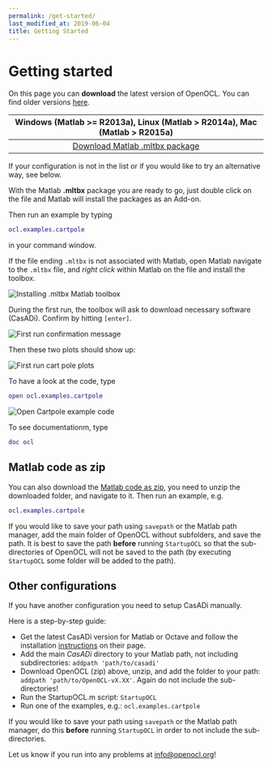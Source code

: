 ```yaml
---
permalink: /get-started/
last_modified_at: 2019-06-04
title: Getting Started
---
```


# Getting started  

On this page you can **download** the latest version of OpenOCL. You can find older versions [here](https://github.com/OpenOCL/OpenOCL/releases).

| Windows (Matlab >= R2013a), Linux (Matlab > R2014a), Mac (Matlab > R2015a)   |
|:-------------:|
| [Download Matlab .mltbx package](https://github.com/OpenOCL/OpenOCL/releases/download/v5.06/OpenOCL-v5.06.mltbx) |

If your configuration is not in the list or if you would like to try an alternative way, see below.

With the Matlab **.mltbx** package you are ready to go, just double click on the file and Matlab will install the packages as an Add-on. 

Then run an example by typing

```m
ocl.examples.cartpole
```

in your command window.

If the file ending `.mltbx` is not associated with Matlab, open Matlab navigate to the `.mltbx` file, and *right click* within Matlab on the file and install the toolbox.

![Installing .mltbx Matlab toolbox](/assets/img/mltbx-install.png)

During the first run, the toolbox will ask to download necessary software (CasADi). Confirm by hitting `[enter]`.

![First run confirmation message](/assets/img/firstrun.png)

Then these two plots should show up:

![First run cart pole plots](/assets/img/firstrun_plots.png)

To have a look at the code, type 

```m
open ocl.examples.cartpole
```

![Open Cartpole example code](/assets/img/open_example.png)

To see documentationm, type

```m
doc ocl
```



## Matlab code as zip

You can also download the [Matlab code as zip](https://github.com/OpenOCL/OpenOCL/releases/download/v5.06/OpenOCL-v5.06.zip), you need to unzip the downloaded folder, and navigate to it. Then run an example, e.g.

```m
ocl.examples.cartpole
```

If you would like to save your path using `savepath` or the Matlab path manager, add the main folder of OpenOCL without subfolders, 
and save the path. It is best to save the path **before** running `StartupOCL` so that the sub-directories of OpenOCL will not be 
saved to the path (by executing `StartupOCL` some folder will be added to the path).

## Other configurations

If you have another configuration you need to setup CasADi manually.  

Here is a step-by-step guide:

* Get the latest CasADi version for Matlab or Octave and follow the installation [instructions](https://web.casadi.org/get/) on their page.
* Add the main *CasADi* directory to your Matlab path, not including subdirectories: `addpath 'path/to/casadi'`
* Download OpenOCL (zip) above, unzip, and add the folder to your path: `addpath 'path/to/OpenOCL-vX.XX'`. Again do not include the sub-directories!
* Run the StartupOCL.m script: `StartupOCL`
* Run one of the examples, e.g.: `ocl.examples.cartpole`

If you would like to save your path using `savepath` or the Matlab path manager, do this **before** running `StartupOCL` in order to not include the sub-directories.

Let us know if you run into any problems at info@openocl.org!

